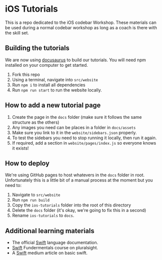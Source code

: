 # iOS Tutorials

This is a repo dedicated to the iOS codebar Workshop. These materials can be used during a normal codebar workshop as long as a coach is there with the skill set.

## Building the tutorials

We are now using [docusaurus](https://docusaurus.io) to build our tutorials. You will need npm installed on your computer to get started.

1. Fork this repo
2. Using a terminal, navigate into `src/website`
3. Run `npm i` to install all dependencies
4. Run `npm run start` to run the website locally.

## How to add a new tutorial page

1. Create the page in the `docs` folder (make sure it follows the same structure as the others)
2. Any images you need can be places in a folder in `docs/assets`
3. Make sure you link to it in the `website/sidebars.json` properly.
4. To test the sidebars you need to stop running it locally, then run it again.
5. If required, add a section in `website/pages/index.js` so everyone knows it exists!

## How to deploy

We're using GitHub pages to host whatevers in the `docs` folder in root. Unfortunately this is a little bit of a manual process at the moment but you need to:
1. Navigate to `src/website`
2. Run `npm run build`
3. Copy the `ios-tutorials` folder into the root of this directory
4. Delete the `docs` folder (it's okay, we're going to fix this in a second)
4. Rename `ios-tutorials` to `docs`.

## Additional learning materials 

- The official [Swift](https://developer.apple.com/documentation/swift) language documentation. 
- [Swift](https://www.pluralsight.com/courses/swift3-fundamentals) Fundermentals course on pluralsight. 
- A [Swift](https://medium.com/swift2go/beginning-swift-programming-part-1-variables-constants-and-types-776ad50952f1) medium article on basic swift. 

